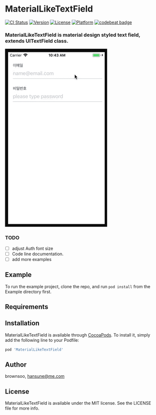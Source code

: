 # MaterialLikeTextField

[![CI Status](https://img.shields.io/travis/brownsoo/MaterialLikeTextField.svg?style=flat)](https://travis-ci.org/brownsoo/MaterialLikeTextField)
[![Version](https://img.shields.io/cocoapods/v/MaterialLikeTextField.svg?style=flat)](https://cocoapods.org/pods/MaterialLikeTextField)
[![License](https://img.shields.io/cocoapods/l/MaterialLikeTextField.svg?style=flat)](https://cocoapods.org/pods/MaterialLikeTextField)
[![Platform](https://img.shields.io/cocoapods/p/MaterialLikeTextField.svg?style=flat)](https://cocoapods.org/pods/MaterialLikeTextField)
[![codebeat badge](https://codebeat.co/badges/66d4804e-dd31-425a-bd26-6dbc724a5640)](https://codebeat.co/projects/github-com-brownsoo-materialliketextfield-master)

### MaterialLikeTextField is material design styled text field, extends UITextField class.

![Demo for MaterialLikeTextField](mf-sample.gif)

### TODO

- [ ] adjust Auth font size
- [ ] Code line documentation.
- [ ] add more examples

## Example

To run the example project, clone the repo, and run `pod install` from the Example directory first.

## Requirements

## Installation

MaterialLikeTextField is available through [CocoaPods](https://cocoapods.org). To install
it, simply add the following line to your Podfile:

```ruby
pod 'MaterialLikeTextField'
```

## Author

brownsoo, hansune@me.com

## License

MaterialLikeTextField is available under the MIT license. See the LICENSE file for more info.
